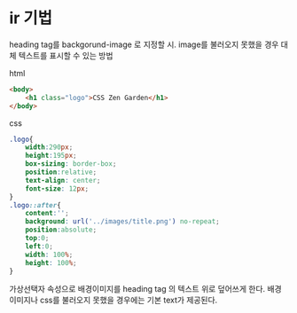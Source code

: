 # ir 기법

heading tag를 backgorund-image 로 지정할 시.
image를 불러오지 못했을 경우 대체 텍스트를 표시할 수 있는 방법

html
```html
<body>
    <h1 class="logo">CSS Zen Garden</h1>
</body>
```
css
```css
.logo{
    width:290px;
    height:195px;
    box-sizing: border-box;
    position:relative;
    text-align: center;
    font-size: 12px;
}
.logo::after{
    content:'';
    background: url('../images/title.png') no-repeat;
    position:absolute;
    top:0;
    left:0;
    width: 100%;
    height: 100%;
}
```
가상선택자 속성으로 배경이미지를 heading tag 의 텍스트 위로 덮어쓰게 한다.
배경이미지나 css를 불러오지 못했을 경우에는 기본 text가 제공된다.
